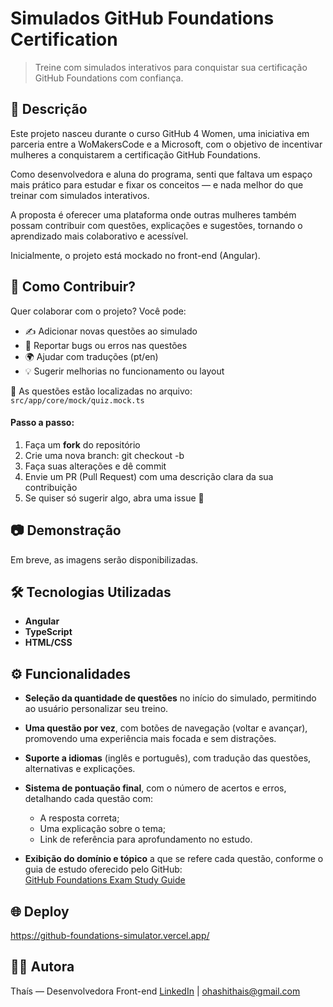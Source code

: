 # Simulados GitHub Foundations Certification

> Treine com simulados interativos para conquistar sua certificação GitHub Foundations com confiança.

## 🚀 Descrição

Este projeto nasceu durante o curso GitHub 4 Women, uma iniciativa em parceria entre a WoMakersCode e a Microsoft, com o objetivo de incentivar mulheres a conquistarem a certificação GitHub Foundations.

Como desenvolvedora e aluna do programa, senti que faltava um espaço mais prático para estudar e fixar os conceitos — e nada melhor do que treinar com simulados interativos.

A proposta é oferecer uma plataforma onde outras mulheres também possam contribuir com questões, explicações e sugestões, tornando o aprendizado mais colaborativo e acessível.

Inicialmente, o projeto está mockado no front-end (Angular).

## 🤝 Como Contribuir?
Quer colaborar com o projeto? Você pode:

- ✍️ Adicionar novas questões ao simulado  
- 🐛 Reportar bugs ou erros nas questões  
- 🌍 Ajudar com traduções (pt/en)  
- 💡 Sugerir melhorias no funcionamento ou layout  

📝 As questões estão localizadas no arquivo:  
`src/app/core/mock/quiz.mock.ts`

#### Passo a passo:

1. Faça um **fork** do repositório
2. Crie uma nova branch:  git checkout -b <nome-da-branch>
3. Faça suas alterações e dê commit
4. Envie um PR (Pull Request) com uma descrição clara da sua contribuição
5. Se quiser só sugerir algo, abra uma issue 💬

## 📷 Demonstração

Em breve, as imagens serão disponibilizadas.

## 🛠️ Tecnologias Utilizadas

- **Angular**
- **TypeScript**
- **HTML/CSS**

## ⚙️ Funcionalidades

- **Seleção da quantidade de questões** no início do simulado, permitindo ao usuário personalizar seu treino.
  
- **Uma questão por vez**, com botões de navegação (voltar e avançar), promovendo uma experiência mais focada e sem distrações.
  
- **Suporte a idiomas** (inglês e português), com tradução das questões, alternativas e explicações.
  
- **Sistema de pontuação final**, com o número de acertos e erros, detalhando cada questão com:
  - A resposta correta;
  - Uma explicação sobre o tema;
  - Link de referência para aprofundamento no estudo.
  
- **Exibição do domínio e tópico** a que se refere cada questão, conforme o guia de estudo oferecido pelo GitHub:  
  [GitHub Foundations Exam Study Guide](https://assets.ctfassets.net/wfutmusr1t3h/1kmMx7AwI4qH8yIZgOmQlP/4e60030cc6c76688698652e830ea2a48/github-foundations-exam-study-guide.pdf)

## 🌐 Deploy
https://github-foundations-simulator.vercel.app/

## 👩‍💻 Autora
Thaís — Desenvolvedora Front-end
[LinkedIn](https://www.linkedin.com/in/thaisohashi/) | ohashithais@gmail.com
